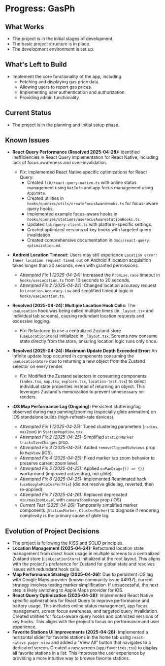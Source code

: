 # Progress: GasPh

## What Works

- The project is in the initial stages of development.
- The basic project structure is in place.
- The development environment is set up.

## What's Left to Build

- Implement the core functionality of the app, including:
  - Fetching and displaying gas price data.
  - Allowing users to report gas prices.
  - Implementing user authentication and authorization.
  - Providing admin functionality.

## Current Status

- The project is in the planning and initial setup phase.

## Known Issues

- **React Query Performance (Resolved 2025-04-28):** Identified inefficiencies in React Query implementation for React Native, including lack of focus awareness and over-invalidation.

  - _Fix:_ Implemented React Native specific optimizations for React Query:
    - Created `lib/react-query-native.ts` with online status management using `NetInfo` and app focus management using `AppState`.
    - Created utilities in `hooks/queries/utils/createFocusAwareHooks.ts` for focus-aware query hooks.
    - Implemented example focus-aware hooks in `hooks/queries/stations/useFocusAwareStationHooks.ts`.
    - Updated `lib/query-client.ts` with platform-specific settings.
    - Created optimized versions of key hooks with targeted query invalidation.
    - Created comprehensive documentation in `docs/react-query-optimization.md`.

- **Android Location Timeout:** Users may still experience `Location error: Inner location request timed out` on Android if location acquisition takes longer than 20 seconds, even with granted permissions.

  - _Attempted Fix 1 (2025-04-24):_ Increased the `Promise.race` timeout in `hooks/useLocation.ts` from 10 seconds to 20 seconds.
  - _Attempted Fix 2 (2025-04-24):_ Changed location accuracy request to `Location.Accuracy.Low` and simplified timeout logic in `hooks/useLocation.ts`.

- **Resolved (2025-04-24): Multiple Location Hook Calls:** The `useLocation` hook was being called multiple times (in `_layout.tsx` and individual tab screens), causing redundant location requests and excessive logging.

  - _Fix:_ Refactored to use a centralized Zustand store (`useLocationStore`) initialized in `_layout.tsx`. Screens now consume state directly from the store, ensuring location logic runs only once.

- **Resolved (2025-04-24): Maximum Update Depth Exceeded Error:** An infinite update loop occurred in components consuming the `useLocationStore` due to returning a new object from the Zustand selector on every render.

  - _Fix:_ Modified the Zustand selectors in consuming components (`index.tsx`, `map.tsx`, `explore.tsx`, `location-test.tsx`) to select individual state properties instead of returning an object. This leverages Zustand's memoization to prevent unnecessary re-renders.

- **iOS Map Performance Lag (Ongoing):** Persistent stuttering/lag observed during map panning/zooming (especially glide animation) on iOS standalone builds (high-refresh-rate devices).
  - _Attempted Fix 1 (2025-04-25):_ Tuned clustering parameters (`radius`, `maxZoom`) in `StationMapView.tsx`.
  - _Attempted Fix 2 (2025-04-25):_ Simplified `StationMarker` `tracksViewChanges` prop.
  - _Attempted Fix 3 (2025-04-25):_ Added `removeClippedSubviews` prop to `MapView` (iOS).
  - _Attempted Fix 4 (2025-04-25):_ Fixed marker tap zoom behavior to preserve current zoom level.
  - _Attempted Fix 5 (2025-04-25):_ Applied `onPanDrag={() => {}}` workaround (improved active drag, not glide).
  - _Attempted Fix 6 (2025-04-25):_ Implemented Reanimated hack (`useGoogleMapIosPerfFix`) (did not resolve glide lag, reverted, then re-applied).
  - _Attempted Fix 7 (2025-04-26):_ Replaced deprecated `min/maxZoomLevel` with `cameraZoomRange` prop (iOS).
  - _Current Test (2025-04-26):_ Temporarily simplified marker components (`StationMarker`, `ClusterMarker`) to diagnose if rendering complexity is the primary cause of glide lag.

## Evolution of Project Decisions

- The project is following the KISS and SOLID principles.
- **Location Management (2025-04-24):** Refactored location state management from direct hook usage in multiple screens to a centralized Zustand store (`useLocationStore`) initialized at the root layout. This aligns with the project's preference for Zustand for global state and resolves issues with redundant hook calls.
- **Map Performance Strategy (2025-04-26):** Due to persistent iOS lag with Google Maps provider (known community issue #4937), current strategy involves testing marker simplification. If unsuccessful, the next step is likely switching to Apple Maps provider for iOS.
- **React Query Optimization (2025-04-28):** Implemented React Native specific optimizations for React Query to improve performance and battery usage. This includes online status management, app focus management, screen focus awareness, and targeted query invalidation. Created utilities for focus-aware query hooks and optimized versions of key hooks. This aligns with the project's focus on performance and user experience.
- **Favorite Stations UI Improvements (2025-04-28):** Implemented a horizontal slider for favorite stations in the home tab using `react-native-pager-view` and added a "View All" button that navigates to a dedicated screen. Created a new screen (`app/favorites.tsx`) to display all favorite stations in a list. This improves the user experience by providing a more intuitive way to browse favorite stations.
